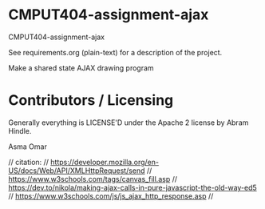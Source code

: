 CMPUT404-assignment-ajax
==============================

CMPUT404-assignment-ajax

See requirements.org (plain-text) for a description of the project.

Make a shared state AJAX drawing program

Contributors / Licensing
========================

Generally everything is LICENSE'D under the Apache 2 license by Abram Hindle.

Asma Omar


// citation:
// https://developer.mozilla.org/en-US/docs/Web/API/XMLHttpRequest/send
// https://www.w3schools.com/tags/canvas_fill.asp
// https://dev.to/nikola/making-ajax-calls-in-pure-javascript-the-old-way-ed5
// https://www.w3schools.com/js/js_ajax_http_response.asp
// 


